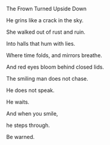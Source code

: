 The Frown Turned Upside Down

He grins like a crack in the sky.


She walked out of rust and ruin.

Into halls that hum with lies.

Where time folds, and mirrors breathe.

And red eyes bloom behind closed lids.



The smiling man does not chase.

He does not speak.

He waits.

And when you smile, 

he steps through.


Be warned.
